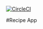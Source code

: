 [![CircleCI](https://circleci.com/gh/boskodjokic/RecipeApp.svg?style=svg)](https://circleci.com/gh/boskodjokic/RecipeApp)

#Recipe App